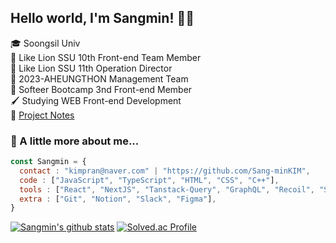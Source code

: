 ## Hello world, I'm Sangmin! 👋🏻
🎓 Soongsil Univ<br>
🦁 Like Lion SSU 10th Front-end Team Member<br>
🦁 Like Lion SSU 11th Operation Director<br>
🦁 2023-AHEUNGTHON Management Team<br>
🚗 Softeer Bootcamp 3nd Front-end Member  
🖌 Studying WEB Front-end Development  
📗 [Project Notes](https://sangmini.notion.site/34c4223086014cd6a449409ab94d7b3d)


### 📌 A little more about me...
```js
const Sangmin = {
  contact : "kimpran@naver.com" | "https://github.com/Sang-minKIM",
  code : ["JavaScript", "TypeScript", "HTML", "CSS", "C++"],
  tools : ["React", "NextJS", "Tanstack-Query", "GraphQL", "Recoil", "SCSS", "Styled-Components", "Emotion", "Supabase"],
  extra : ["Git", "Notion", "Slack", "Figma"],
}
```

[![Sangmin's github stats](https://github-readme-stats-chi-bay.vercel.app/api?username=Sang-minKIM&show_icons=true&count_private=true)](https://github.com/Sang-minKIM)
[![Solved.ac Profile](http://mazassumnida.wtf/api/v2/generate_badge?boj=kimpran)](https://solved.ac/kimpran/)
